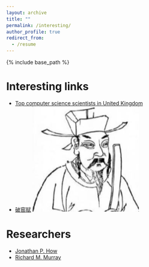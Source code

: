 ```yaml
---
layout: archive
title: ""
permalink: /interesting/
author_profile: true
redirect_from:
  - /resume
---
```


{% include base_path %}

Interesting links
======
* [Top computer science scientists in United Kingdom](https://research.com/scientists-rankings/computer-science/gb)
* [破窑赋](http://people.brunel.ac.uk/~csstzzw/bad.html) ![My helpful screenshot](/images/yaofupo.JPG)

Researchers
======
* [Jonathan P. How](http://www.mit.edu/~jhow/)
* [Richard M. Murray](https://murray.cds.caltech.edu/Main_Page?title=Main_Page)



<!---

Publications
======
  <ul>{% for post in site.publications %}
    {% include archive-single-cv.html %}
  {% endfor %}</ul>
  
-->  

